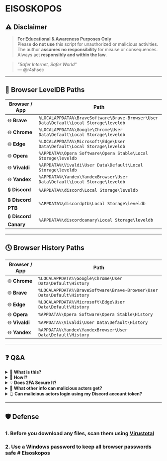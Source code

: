 # EISOSKOPOS
## ⚠️ Disclaimer

> **For Educational & Awareness Purposes Only**  
> Please **do not use** this script for unauthorized or malicious activities.  
> The author **assumes no responsibility** for misuse or consequences.  
> Always act **responsibly and within the law**.

> _"Safer Internet, Safer World"_  
> — @r4shsec

---

## 📂 Browser LevelDB Paths

| Browser / App      | Path                                                                 |
|--------------------|----------------------------------------------------------------------|
| 🌐 **Brave**       | `%LOCALAPPDATA%\BraveSoftware\Brave-Browser\User Data\Default\Local Storage\leveldb` |
| 🌐 **Chrome**      | `%LOCALAPPDATA%\Google\Chrome\User Data\Default\Local Storage\leveldb` |
| 🌐 **Edge**        | `%LOCALAPPDATA%\Microsoft\Edge\User Data\Default\Local Storage\leveldb` |
| 🌐 **Opera**       | `%APPDATA%\Opera Software\Opera Stable\Local Storage\leveldb`        |
| 🌐 **Vivaldi**     | `%APPDATA%\Vivaldi\User Data\Default\Local Storage\leveldb`          |
| 🌐 **Yandex**      | `%APPDATA%\Yandex\YandexBrowser\User Data\Default\Local Storage\leveldb` |
| 🔒 **Discord**     | `%APPDATA%\discord\Local Storage\leveldb`                            |
| 🔒 **Discord PTB** | `%APPDATA%\discordptb\Local Storage\leveldb`                         |
| 🔒 **Discord Canary** | `%APPDATA%\discordcanary\Local Storage\leveldb`                   |

---

## 🕓 Browser History Paths

| Browser / App  | Path                                                        |
|----------------|-------------------------------------------------------------|
| 🌐 **Chrome**  | `%LOCALAPPDATA%\Google\Chrome\User Data\Default\History`    |
| 🌐 **Brave**   | `%LOCALAPPDATA%\BraveSoftware\Brave-Browser\User Data\Default\History` |
| 🌐 **Edge**    | `%LOCALAPPDATA%\Microsoft\Edge\User Data\Default\History`   |
| 🌐 **Opera**   | `%APPDATA%\Opera Software\Opera Stable\History`             |
| 🌐 **Vivaldi** | `%APPDATA%\Vivaldi\User Data\Default\History`               |
| 🌐 **Yandex**  | `%APPDATA%\Yandex\YandexBrowser\User Data\Default\History`  |

---

## ❓ Q&A

<details>
<summary>👀 <strong>What is this?</strong></summary>

This script demonstrates how malicious actors could retrieve a Discord account and other sensitive data.
</details>

<details>
<summary>🤯 <strong>How!?</strong></summary>

Discord stores your account **token** in LevelDB `.ldb` files in plain text.  
Anyone with access can extract sensitive information.
</details>

<details>
<summary>💡 <strong>Does 2FA Secure It?</strong></summary>

**No.** Two-Factor Authentication does not protect your locally stored token.  
A malicious actor could still access your Discord account.
</details>

<details>
<summary>🔑 <strong>What other info can malicious actors get?</strong></summary>

Malicious actors could obtain **much more** information than this script demonstrates.  
This is only a proof-of-concept.
</details>

<details>
<summary>👆 <strong>Can malicious actors login using my Discord account token?</strong></summary>

**Yes.** Malicious actors could log in to your Discord account using a script like this:

```js
let token = "YOUR_DISCORD_TOKEN";
function login(token) {
    setInterval(() => {
        document.body.appendChild(document.createElement('iframe')).contentWindow.localStorage.token = `"${token}"`;
    }, 50);
    setTimeout(() => {
        location.reload();
    }, 2500);
}
login(token);
```
</details>

---

## 🛡️ Defense

### 1. Before you download any files, scan them using [Virustotal](https://www.virustotal.com/gui/home/upload)
### 2. Use a Windows password to keep all browser passwords safe #   E i s o s k o p o s  
 
